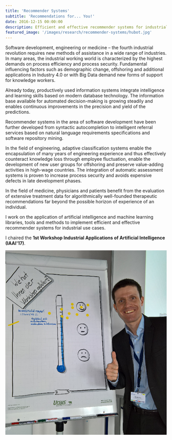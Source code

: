 ```yaml
---
title: 'Recommender Systems'
subtitle: 'Recommendations for... You!'
date: 2016-12-15 00:00:00
description: Efficient and effective recommender systems for industrial use cases.
featured_image: '/images/research/recommender-systems/hubot.jpg'
---
```


Software development, engineering or medicine – the fourth industrial revolution requires new methods of assistance in a wide range of industries. In many areas, the industrial working world is characterized by the highest demands on process efficiency and process security. Fundamental influencing factors such as demographic change, offshoring and additional applications in Industry 4.0 or with Big Data demand new forms of support for knowledge workers.

Already today, productively used information systems integrate intelligence and learning skills based on modern database technology. The information base available for automated decision-making is growing steadily and enables continuous improvements in the precision and yield of the predictions.

Recommender systems in the area of software development have been further developed from syntactic autocompletion to intelligent referral services based on natural language requirements specifications and software repository mining.

In the field of engineering, adaptive classification systems enable the encapsulation of many years of engineering experience and thus effectively counteract knowledge loss through employee fluctuation, enable the development of new user groups for offshoring and preserve value-adding activities in high-wage countries. The integration of automatic assessment systems is proven to increase process security and avoids expensive defects in late development phases.

In the field of medicine, physicians and patients benefit from the evaluation of extensive treatment data for algorithmically well-founded therapeutic recommendations far beyond the possible horizon of experience of an individual.

I work on the application of artificial intelligence and machine learning libraries, tools and methods to implement efficient and effective recommender systems for industrial use cases.

I chaired the **1st Workshop Industrial Applications of Artificial Intelligence (IAAI'17)**.

<div class="gallery" data-columns="1">
	<img src="/images/research/recommender-systems/iaai2017.png">
</div>
